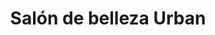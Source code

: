 ---
title: "Salón de belleza Urban"
url: /puerto-gaitan/salon-de-belleza-urban/
shop: cosméticos
---